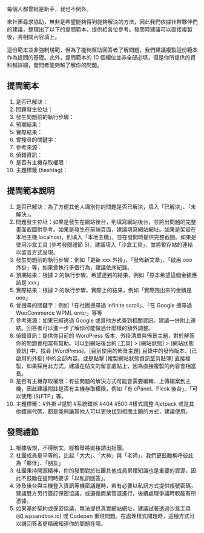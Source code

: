 每個人都曾經是新手，我也不例外。

來社團尋求協助，無非是希望能夠得到能夠解決的方法，因此我們依據社群夥伴們的建議，整理出了以下的提問範本，提供給各位參考。發問時建議可以直接複製後，將相關內容填上。

這份範本並非強制規範，但為了能夠幫助回答者了解問題，我們建議複製這份範本作為提問的基礎。此外，提問範本的 10 個欄位並非全部必填，但是你所提供的資料越詳細，發問者能夠越了解你的問題。

## 提問範本

1. 是否已解決：
1. 問題發生位址：
1. 發生問題前的執行步驟：
1. 預期結果：
1. 實際結果：
1. 曾搜尋的關鍵字：
1. 參考來源：
1. 偵錯資訊：
1. 是否有主機存取權限：
1. 主題標籤 (hashtag)：

## 提問範本說明

1. 是否已解決：為了方便其他人識別你的問題是否已解決，填入「已解決」、「未解決」。
1. 問題發生位址：如果是發生在網站後台，則填寫網站後台，並將出問題的完整畫面截圖供參考。如果是發生在前端頁面，建議填寫網站網址。如果是架設在本地主機 localhost，則填入「本地主機」，並在發問時提供完整截圖。如果是使用沙盒工具 (參考發問禮節 5)，建議填入「沙盒工具」，並將暫存站的連結以留言方式呈現。
1. 發生問題前的執行步驟：例如「更新 xxx 外掛」、「發佈新文章」、「啟用 ooo 外掛」等，如果曾執行多個行為，建議依序紀錄。
1. 預期結果：根據 2 的執行步驟，希望達到的結果，例如「原本希望這個金額應該是 xxx」
1. 實際結果：根據 2 的執行步驟，實際上的結果，例如「實際跑出來的金額是 ooo」
1. 曾搜尋的關鍵字：例如「在社團搜尋過 infinite scroll」、「在 Google 搜尋過 WooCommerce WPML error」等等
1. 參考來源：如果已經透過 Google 或其他方式查到相關資訊，建議一併附上連結。回答者可以進一步了解你可能做過什麼樣的額外調整。
1. 偵錯資訊：提供你目前的 WordPress 版本、外掛清單與佈景主題，對於解答你的問題會相當有幫助。可以到網站後台的 \[工具\] > \[網站狀態\] > \[網站狀態資訊\] 中，找尋 \[WordPress\]、\[目前使用的佈景主題\] 目錄中的發佈版本、\[已啟用的外掛\] 中的全部內容。或是點擊 \[複製網站狀態資訊至剪貼簿\] 直接複製，如果採用此方式，建議在貼文的留言處貼上，因為直接複製的內容會相當長。
1. 是否有主機存取權限：有些問題的解決方式可能會需要編輯、上傳檔案到主機，因此建議附註是否有主機存取權限，例如「有 cPanel、Plesk 後台」、「可以使用 (S)FTP」等。
1. 主題標籤：\#外掛 \#提問 \#系統錯誤 \#404 \#500 \#樣式調整 \#jetpack 或是其他錯誤代碼，都是能夠讓其他人可以更快找到相關主題的方式，建議使用。

## 發問禮節

1. 根據版規，不得刪文。經檢舉將直接請出社團。
1. 社團成員是平等的，比起「大大」、「大神」與「老師」，我們更鼓勵稱呼彼此為「夥伴」、「朋友」
1. 社團秉持開源精神，你的發問對於社團其他成員累積知識也是重要的資源，因此不鼓勵在提問時要求「以私訊回答」。
1. 涉及後台與主機登入資訊等機密議題時，若有必要以私訊方式提供帳號密碼，建議雙方另行簽訂保密協議，或遵循商業管道進行，後續處理爭議時較能有所憑據。
1. 如果基於契約或保密協議，無法提供真實網站網址，建議試著透過沙盒工具 (如 wpsandbox.io) 或 Codepen 重現問題。在處理樣式問題時，這種方式可以讓回答者更精確知道你的問題在哪。
